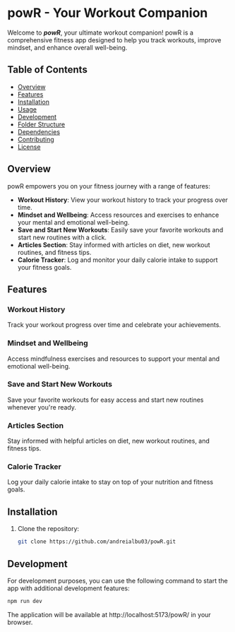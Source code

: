 # powR - Your Workout Companion

Welcome to **_powR_**, your ultimate workout companion! powR is a comprehensive fitness app designed to help you track workouts, improve mindset, and enhance overall well-being.

## Table of Contents

- [Overview](#overview)
- [Features](#features)
- [Installation](#installation)
- [Usage](#usage)
- [Development](#development)
- [Folder Structure](#folder-structure)
- [Dependencies](#dependencies)
- [Contributing](#contributing)
- [License](#license)

## Overview

powR empowers you on your fitness journey with a range of features:

- **Workout History**: View your workout history to track your progress over time.
- **Mindset and Wellbeing**: Access resources and exercises to enhance your mental and emotional well-being.
- **Save and Start New Workouts**: Easily save your favorite workouts and start new routines with a click.
- **Articles Section**: Stay informed with articles on diet, new workout routines, and fitness tips.
- **Calorie Tracker**: Log and monitor your daily calorie intake to support your fitness goals.

## Features

### Workout History

Track your workout progress over time and celebrate your achievements.

### Mindset and Wellbeing

Access mindfulness exercises and resources to support your mental and emotional well-being.

### Save and Start New Workouts

Save your favorite workouts for easy access and start new routines whenever you're ready.

### Articles Section

Stay informed with helpful articles on diet, new workout routines, and fitness tips.

### Calorie Tracker

Log your daily calorie intake to stay on top of your nutrition and fitness goals.

## Installation

1. Clone the repository:

   ```bash
   git clone https://github.com/andreialbu03/powR.git
   ```

## Development

For development purposes, you can use the following command to start the app with additional development features:

```bash
npm run dev
```

The application will be available at http://localhost:5173/powR/ in your browser.
